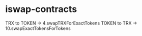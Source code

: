 # iswap-contracts

TRX to TOKEN -> 4.swapTRXForExactTokens
TOKEN to TRX -> 10.swapExactTokensForTokens
